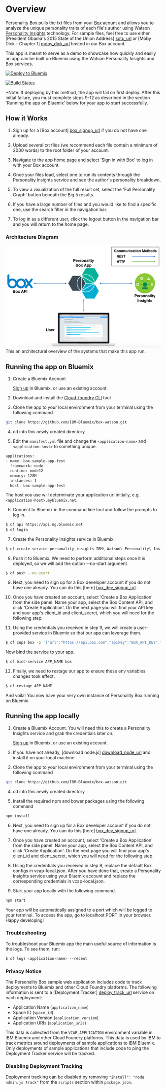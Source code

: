 # Overview

Personality Box pulls the txt files from your [Box][box_url] acount and allows you to analyze the unique personality traits of each file's author using Watson [Personality Insights][personality_insights_url] technology. For sample files, feel free to use either [President Obama's 2015 State of the Union Address] [sotu_url] or [Moby Dick - Chapter 1] [moby_dick_url] hosted in our Box account.

This app is meant to serve as a demo to showcase how quickly and easily an app can be built on Bluemix using the Watson Personality Insights and Box services.

[![Deploy to Bluemix](https://bluemix.net/deploy/button.png)](https://bluemix.net/deploy?repository=https://github.com/IBM-Bluemix/box-watson)

[![Build Status](https://api.travis-ci.org/IBM-Bluemix/box-watson.svg?branch=master)](https://api.travis-ci.org/IBM-Bluemix/box-watson.svg?branch=master)

*Note: If deploying by this method, the app will fail on first deploy. After this initial failure, you must complete steps 9-12 as described in the section 'Running the app on Bluemix' below for your app to start successfully.

## How it Works

1. Sign up for a [Box account] [box_signup_url] if you do not have one already.

2. Upload several txt files (we recommend each file contain a minimum of 2000 words) to the root folder of your account.

3. Navigate to the app home page and select 'Sign in with Box' to log in with your Box account.

5. Once your files load, select one to run its contents through the Personality Insights service and see the author's personality breakdown.

6. To view a visualization of the full result set, select the 'Full Personality Graph' button beneath the Big 5 results.

7. If you have a large number of files and you would like to find a specific one, use the search filter in the navigation bar.

8. To log in as a different user, click the logout button in the navigation bar and you will return to the home page.

### Architecture Diagram

<img src="https://raw.githubusercontent.com/IBM-Bluemix/box-watson/master/github_content/architecture_diagram.png" width="650px"><br>This an architectural overview of the systems that make this app run.<br>

## Running the app on Bluemix

1. Create a Bluemix Account

    [Sign up][bluemix_signup_url] in Bluemix, or use an existing account.

2. Download and install the [Cloud-foundry CLI][cloud_foundry_url] tool

3. Clone the app to your local environment from your terminal using the following command
  ```sh
  git clone https://github.com/IBM-Bluemix/box-watson.git
  ```

4. cd into this newly created directory

5. Edit the `manifest.yml` file and change the `<application-name>` and `<application-host>` to something unique.
  ```none
  applications:
  - name: box-sample-app-test
    framework: node
    runtime: node12
    memory: 128M
    instances: 1
    host: box-sample-app-test
  ```
  The host you use will determinate your application url initially, e.g. `<application-host>.mybluemix.net`.

6. Connect to Bluemix in the command line tool and follow the prompts to log in.
  ```sh
  $ cf api https://api.ng.bluemix.net
  $ cf login
  ```

7. Create the Personality Insights service in Bluemix.
  ```sh
  $ cf create-service personality_insights IBM\ Watson\ Personality\ Insights\ Monthly\ Plan personality-insights-box
  ```

8. Push it to Bluemix. We need to perform additional steps once it is deployed, so we will add the option --no-start argument
  ```sh
  $ cf push --no-start
  ```

9. Next, you need to sign up for a Box developer account if you do not have one already. You can do this [here] [box_dev_signup_url].

10. Once you have created an account, select 'Create a Box Application' from the side panel. Name your app, select the Box Content API, and click 'Create Application'. On the next page you will find your API key and your app's client_id and client_secret, which you will need for the following step.

11. Using the credentials you received in step 9, we will create a user-provided service in Bluemix so that our app can leverage them.
  ```sh
  $ cf cups box -p '{"url":"https://api.box.com","apikey":"BOX_API_KEY","client_id":"BOX_CLIENT_ID","client_secret":"BOX_CLIENT_SECRET"}'
  ```
Now bind the service to your app.
  ```sh
  $ cf bind-service APP_NAME box
  ```

12. Finally, we need to restage our app to ensure these env variables changes took effect.
  ```sh
  $ cf restage APP_NAME
  ```

And voila! You now have your very own instance of Personality Box running on Bluemix.

## Running the app locally

1. Create a Bluemix Account. You will need this to create a Personality Insights service and grab the credentials later on.

    [Sign up][bluemix_signup_url] in Bluemix, or use an existing account.

2. If you have not already, [download node.js] [download_node_url] and install it on your local machine.

3. Clone the app to your local environment from your terminal using the following command
  ```sh
  git clone https://github.com/IBM-Bluemix/box-watson.git
  ```

4. cd into this newly created directory

5. Install the required npm and bower packages using the following command
  ```sh
  npm install
  ```

6. Next, you need to sign up for a Box developer account if you do not have one already. You can do this [here] [box_dev_signup_url].

7. Once you have created an account, select 'Create a Box Application' from the side panel. Name your app, select the Box Content API, and click 'Create Application'. On the next page you will find your app's client_id and client_secret, which you will need for the following step.

8. Using the credentials you received in step 9, replace the default Box configs in vcap-local.json. After you have done that, create a Personality Insights service using your Bluemix account and replace the corresponding credentials in vcap-local.json.

9. Start your app locally with the following command.
  ```sh
  npm start
  ```

Your app will be automatically assigned to a port which will be logged to your terminal. To access the app, go to localhost:PORT in your browser. Happy developing!

### Troubleshooting

To troubleshoot your Bluemix app the main useful source of information is the logs. To see them, run:

  ```sh
  $ cf logs <application-name> --recent
  ```

### Privacy Notice

The Personality Box sample web application includes code to track deployments to Bluemix and other Cloud Foundry platforms. The following information is sent to a [Deployment Tracker] [deploy_track_url] service on each deployment:

* Application Name (`application_name`)
* Space ID (`space_id`)
* Application Version (`application_version`)
* Application URIs (`application_uris`)

This data is collected from the `VCAP_APPLICATION` environment variable in IBM Bluemix and other Cloud Foundry platforms. This data is used by IBM to track metrics around deployments of sample applications to IBM Bluemix. Only deployments of sample applications that include code to ping the Deployment Tracker service will be tracked.

### Disabling Deployment Tracking

Deployment tracking can be disabled by removing `"install": "node admin.js track"` from the `scripts` section within `package.json`.

[box_url]: https://www.box.com/
[personality_insights_url]: http://www.ibm.com/smarterplanet/us/en/ibmwatson/developercloud/personality-insights.html
[moby_dick_url]: https://app.box.com/s/xe4mv4tc7fi4mmuj6kgeurq0qvfv6ukd
[sotu_url]: https://app.box.com/s/bw5l1mtlodhib0yiu5rx4hyb9az7gt4m
[bluemix_signup_url]: https://console.ng.bluemix.net/registration/
[box_signup_url]: https://app.box.com/signup/personal
[box_dev_signup_url]: https://app.box.com/signup/o/default_developer_offer
[cloud_foundry_url]: https://github.com/cloudfoundry/cli
[download_node_url]: https://nodejs.org/download/
[deploy_track_url]: https://github.com/cloudant-labs/deployment-tracker
